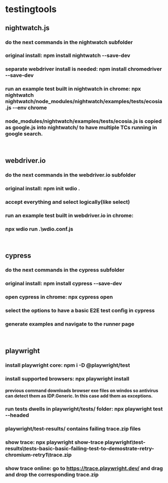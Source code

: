 # testingtools

## nightwatch.js

### do the next commands in the nightwatch subfolder

### original install: npm install nightwatch --save-dev

### separate webdriver install is needed: npm install chromedriver --save-dev

### run an example test built in nightwatch in chrome: npx nightwatch nightwatch/node_modules/nightwatch/examples/tests/ecosia.js --env chrome

### node_modules/nightwatch/examples/tests/ecosia.js is copied as google.js into nightwatch/ to have multiple TCs running in google search.
<br/>

## webdriver.io

### do the next commands in the webdriver.io subfolder

### original install: npm init wdio .

### accept everything and select logically(like select)

### run an example test built in webdriver.io in chrome:

### npx wdio run .\wdio.conf.js
<br/>

## cypress

### do the next commands in the cypress subfolder

### original install: npm install cypress --save-dev

### open cypress in chrome: npx cypress open

### select the options to have a basic E2E test config in cypress

### generate examples and navigate to the runner page
<br/>

## playwright

### install playwright core: npm i -D @playwright/test
### install supported browsers: npx playwright install
#### previous command downloads browser exe files on windos so antivirus can detect them as IDP.Generic. In this case add them as exceptions.
### run tests dwells in playwright/tests/ folder: npx playwright test --headed
### playwright/test-results/ contains failing trace.zip files
### show trace: npx playwright show-trace playwright\test-results\tests-basic-basic-failing-test-to-demostrate-retry-chromium-retry1\trace.zip
### show trace online: go to https://trace.playwright.dev/ and drag and drop the corresponding trace.zip


<br/>
